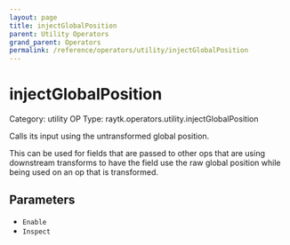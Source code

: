 ```yaml
---
layout: page
title: injectGlobalPosition
parent: Utility Operators
grand_parent: Operators
permalink: /reference/operators/utility/injectGlobalPosition
---
```


# injectGlobalPosition

Category: utility
OP Type: raytk.operators.utility.injectGlobalPosition



Calls its input using the untransformed global position.

This can be used for fields that are passed to other ops that are using downstream transforms to have the field use the raw global position while being used on an op that is transformed.

## Parameters

* `Enable`
* `Inspect`
